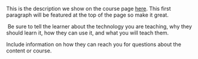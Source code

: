 This is the description we show on the course page [here](https://lab.github.com/ERTSDFHSFYRY/third-grade). This first paragraph will be featured at the top of the page so make it great.
​

​
Be sure to tell the learner about the technology you are teaching, why they should learn it, how they can use it, and what you will teach them.
​


Include information on how they can reach you for questions about the content or course. 